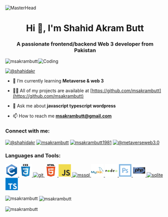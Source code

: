 ![MasterHead](https://dianapps.com/blog/wp-content/uploads/2022/03/Metaverse-banner-1-1536x864.png)
<h1 align="center">Hi 👋, I'm Shahid Akram Butt</h1>
<h3 align="center">A passionate frontend/backend Web 3 developer from Pakistan</h3>
<img align="right" alt="Coding" width="400" src="https://www.hashtrust.in/wp-content/uploads/2022/02/2021-11-1423_19_120000.gif">


<p align="left"> <img src="https://komarev.com/ghpvc/?username=msakrambutt&label=Profile%20views&color=0e75b6&style=flat" alt="msakrambutt" /> </p>

<p align="left"> <a href="https://twitter.com/@shahidakr" target="blank"><img src="https://img.shields.io/twitter/follow/@shahidakr?logo=twitter&style=for-the-badge" alt="@shahidakr" /></a> </p>

- 🌱 I’m currently learning **Metaverse & web 3**

- 👨‍💻 All of my projects are available at [https://github.com/msakrambutt](https://github.com/msakrambutt)

- 💬 Ask me about **javascript typescript wordpress**

- 📫 How to reach me **msakrambutt@gmail.com**

<h3 align="left">Connect with me:</h3>
<p align="left">
<a href="https://twitter.com/@shahidakr" target="blank"><img align="center" src="https://raw.githubusercontent.com/rahuldkjain/github-profile-readme-generator/master/src/images/icons/Social/twitter.svg" alt="@shahidakr" height="30" width="40" /></a>
<a href="https://fb.com/msakrambutt" target="blank"><img align="center" src="https://raw.githubusercontent.com/rahuldkjain/github-profile-readme-generator/master/src/images/icons/Social/facebook.svg" alt="msakrambutt" height="30" width="40" /></a>
<a href="https://instagram.com/msakrambutt1981" target="blank"><img align="center" src="https://raw.githubusercontent.com/rahuldkjain/github-profile-readme-generator/master/src/images/icons/Social/instagram.svg" alt="msakrambutt1981" height="30" width="40" /></a>
<a href="https://www.youtube.com/c/@metaverseweb3.0" target="blank"><img align="center" src="https://raw.githubusercontent.com/rahuldkjain/github-profile-readme-generator/master/src/images/icons/Social/youtube.svg" alt="@metaverseweb3.0" height="30" width="40" /></a>
</p>

<h3 align="left">Languages and Tools:</h3>
<p align="left"> <a href="https://www.cprogramming.com/" target="_blank" rel="noreferrer"> <img src="https://raw.githubusercontent.com/devicons/devicon/master/icons/c/c-original.svg" alt="c" width="40" height="40"/> </a> <a href="https://www.w3schools.com/css/" target="_blank" rel="noreferrer"> <img src="https://raw.githubusercontent.com/devicons/devicon/master/icons/css3/css3-original-wordmark.svg" alt="css3" width="40" height="40"/> </a> <a href="https://git-scm.com/" target="_blank" rel="noreferrer"> <img src="https://www.vectorlogo.zone/logos/git-scm/git-scm-icon.svg" alt="git" width="40" height="40"/> </a> <a href="https://www.w3.org/html/" target="_blank" rel="noreferrer"> <img src="https://raw.githubusercontent.com/devicons/devicon/master/icons/html5/html5-original-wordmark.svg" alt="html5" width="40" height="40"/> </a> <a href="https://developer.mozilla.org/en-US/docs/Web/JavaScript" target="_blank" rel="noreferrer"> <img src="https://raw.githubusercontent.com/devicons/devicon/master/icons/javascript/javascript-original.svg" alt="javascript" width="40" height="40"/> </a> <a href="https://www.microsoft.com/en-us/sql-server" target="_blank" rel="noreferrer"> <img src="https://www.svgrepo.com/show/303229/microsoft-sql-server-logo.svg" alt="mssql" width="40" height="40"/> </a> <a href="https://www.mysql.com/" target="_blank" rel="noreferrer"> <img src="https://raw.githubusercontent.com/devicons/devicon/master/icons/mysql/mysql-original-wordmark.svg" alt="mysql" width="40" height="40"/> </a> <a href="https://nodejs.org" target="_blank" rel="noreferrer"> <img src="https://raw.githubusercontent.com/devicons/devicon/master/icons/nodejs/nodejs-original-wordmark.svg" alt="nodejs" width="40" height="40"/> </a> <a href="https://www.photoshop.com/en" target="_blank" rel="noreferrer"> <img src="https://raw.githubusercontent.com/devicons/devicon/master/icons/photoshop/photoshop-line.svg" alt="photoshop" width="40" height="40"/> </a> <a href="https://www.php.net" target="_blank" rel="noreferrer"> <img src="https://raw.githubusercontent.com/devicons/devicon/master/icons/php/php-original.svg" alt="php" width="40" height="40"/> </a> <a href="https://www.sqlite.org/" target="_blank" rel="noreferrer"> <img src="https://www.vectorlogo.zone/logos/sqlite/sqlite-icon.svg" alt="sqlite" width="40" height="40"/> </a> <a href="https://www.typescriptlang.org/" target="_blank" rel="noreferrer"> <img src="https://raw.githubusercontent.com/devicons/devicon/master/icons/typescript/typescript-original.svg" alt="typescript" width="40" height="40"/> </a> </p>

<p><img align="left" src="https://github-readme-stats.vercel.app/api/top-langs?username=msakrambutt&show_icons=true&locale=en&layout=compact" alt="msakrambutt" /></p>

<p>&nbsp;<img align="center" src="https://github-readme-stats.vercel.app/api?username=msakrambutt&show_icons=true&locale=en" alt="msakrambutt" /></p>

<p><img align="center" src="https://github-readme-streak-stats.herokuapp.com/?user=msakrambutt&" alt="msakrambutt" /></p>
